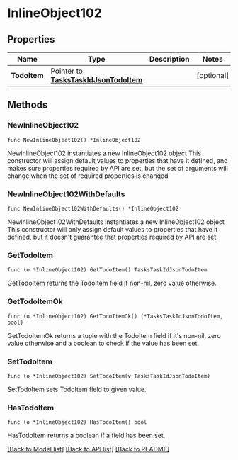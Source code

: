 # InlineObject102

## Properties

Name | Type | Description | Notes
------------ | ------------- | ------------- | -------------
**TodoItem** | Pointer to [**TasksTaskIdJsonTodoItem**](TasksTaskIdJsonTodoItem.md) |  | [optional] 

## Methods

### NewInlineObject102

`func NewInlineObject102() *InlineObject102`

NewInlineObject102 instantiates a new InlineObject102 object
This constructor will assign default values to properties that have it defined,
and makes sure properties required by API are set, but the set of arguments
will change when the set of required properties is changed

### NewInlineObject102WithDefaults

`func NewInlineObject102WithDefaults() *InlineObject102`

NewInlineObject102WithDefaults instantiates a new InlineObject102 object
This constructor will only assign default values to properties that have it defined,
but it doesn't guarantee that properties required by API are set

### GetTodoItem

`func (o *InlineObject102) GetTodoItem() TasksTaskIdJsonTodoItem`

GetTodoItem returns the TodoItem field if non-nil, zero value otherwise.

### GetTodoItemOk

`func (o *InlineObject102) GetTodoItemOk() (*TasksTaskIdJsonTodoItem, bool)`

GetTodoItemOk returns a tuple with the TodoItem field if it's non-nil, zero value otherwise
and a boolean to check if the value has been set.

### SetTodoItem

`func (o *InlineObject102) SetTodoItem(v TasksTaskIdJsonTodoItem)`

SetTodoItem sets TodoItem field to given value.

### HasTodoItem

`func (o *InlineObject102) HasTodoItem() bool`

HasTodoItem returns a boolean if a field has been set.


[[Back to Model list]](../README.md#documentation-for-models) [[Back to API list]](../README.md#documentation-for-api-endpoints) [[Back to README]](../README.md)


